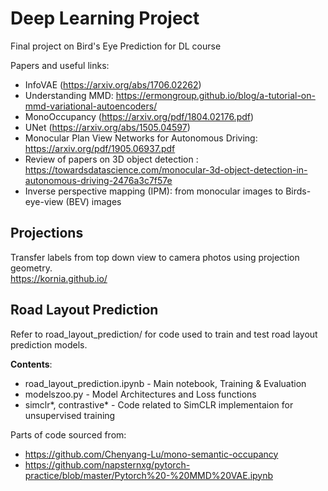 # Deep Learning Project

Final project on Bird's Eye Prediction for DL course

Papers and useful links:
- InfoVAE (https://arxiv.org/abs/1706.02262) <br>
- Understanding MMD: https://ermongroup.github.io/blog/a-tutorial-on-mmd-variational-autoencoders/ <br>
- MonoOccupancy (https://arxiv.org/pdf/1804.02176.pdf)
- UNet (https://arxiv.org/abs/1505.04597)
- Monocular Plan View Networks for Autonomous Driving: https://arxiv.org/pdf/1905.06937.pdf
- Review of papers on 3D object detection : https://towardsdatascience.com/monocular-3d-object-detection-in-autonomous-driving-2476a3c7f57e
- Inverse perspective mapping (IPM): from monocular images to Birds-eye-view (BEV) images


## Projections

Transfer labels from top down view to camera photos using projection geometry.<br>
https://kornia.github.io/<br>


## Road Layout Prediction

Refer to road_layout_prediction/ for code used to train and test road layout prediction models.

**Contents**:<br>
- road_layout_prediction.ipynb - Main notebook, Training & Evaluation<br>
- modelszoo.py - Model Architectures and Loss functions<br>
- simclr*, contrastive* - Code related to SimCLR implementaion for unsupervised training<br>

Parts of code sourced from:

- https://github.com/Chenyang-Lu/mono-semantic-occupancy<br>
- https://github.com/napsternxg/pytorch-practice/blob/master/Pytorch%20-%20MMD%20VAE.ipynb<br>

